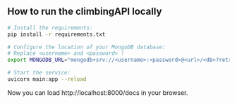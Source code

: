 ## How to run the climbingAPI locally

```bash
# Install the requirements:
pip install -r requirements.txt

# Configure the location of your MongoDB database:
# Replace <username> and <password> !
export MONGODB_URL="mongodb+srv://<username>:<password>@<url>/<db>?retryWrites=true&w=majority"

# Start the service:
uvicorn main:app --reload
```

Now you can load http://localhost:8000/docs in your browser.